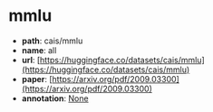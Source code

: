 
# mmlu
+ **path**: cais/mmlu  
+ **name**: all 
+ **url**: [https://huggingface.co/datasets/cais/mmlu](https://huggingface.co/datasets/cais/mmlu)  
+ **paper**: [https://arxiv.org/pdf/2009.03300](https://arxiv.org/pdf/2009.03300)  
+ **annotation**: [None](None)
